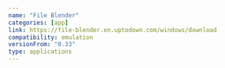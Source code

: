 ```yaml
---
name: "File Blender"
categories: [app]
link: https://file-blender.en.uptodown.com/windows/download
compatibility: emulation
versionFrom: "0.33"
type: applications
---
```


